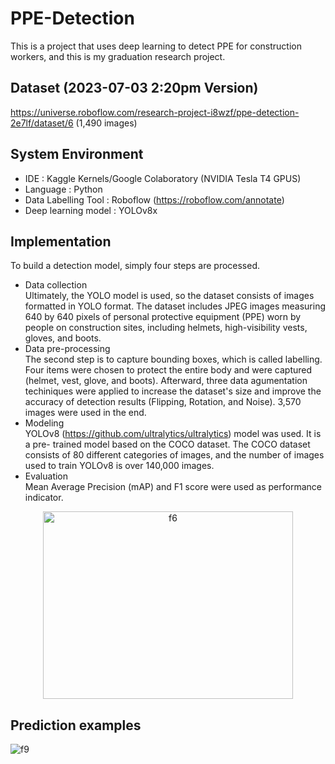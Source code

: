 # PPE-Detection
This is a project that uses deep learning to detect PPE for construction workers, and this is my graduation research project.

## Dataset (2023-07-03 2:20pm Version)
https://universe.roboflow.com/research-project-i8wzf/ppe-detection-2e7lf/dataset/6 (1,490 images)

## System Environment
* IDE : Kaggle Kernels/Google Colaboratory (NVIDIA Tesla T4 GPUS)
* Language : Python
* Data Labelling Tool : Roboflow (https://roboflow.com/annotate)
* Deep learning model : YOLOv8x

## Implementation
To build a detection model, simply four steps are processed.
* Data collection  
  Ultimately, the YOLO model is used, so the dataset consists of images formatted in YOLO format.
  The dataset includes JPEG images measuring 640 by 640 pixels of personal protective equipment (PPE) worn by people on construction sites, including helmets, high-visibility vests, gloves, and boots.
* Data pre-processing  
  The second step is to capture bounding boxes, which is called labelling.
  Four items were chosen to protect the entire body and were captured (helmet, vest, glove, and boots).
  Afterward, three data agumentation techiniques were applied to increase the dataset's size and
  improve the accuracy of detection results (Flipping, Rotation, and Noise). 3,570 images were used in the end.
* Modeling  
  YOLOv8 (https://github.com/ultralytics/ultralytics) model was used. It is a pre- trained model based on the COCO dataset.
  The COCO dataset consists of 80 different categories of images, and the number of images used to train YOLOv8 is over 140,000 images.
* Evaluation  
  Mean Average Precision (mAP) and F1 score were used as performance indicator.  
  
  
<p align="center">
  <img width="400" height="300" alt="f6" src="https://github.com/DaeunSim/PPE-Detection/assets/49071747/6a30e780-4974-4268-83f9-68ab9bebfffa">
</p>

## Prediction examples
![f9](https://github.com/DaeunSim/PPE-Detection/assets/49071747/3de6153b-c8f9-4cae-a385-1126cec4d635)



